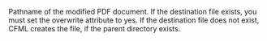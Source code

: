 Pathname of the modified PDF document. If the destination file exists, you must set the overwrite attribute to yes. If the destination file does not exist, CFML creates the file, if the parent directory exists.
